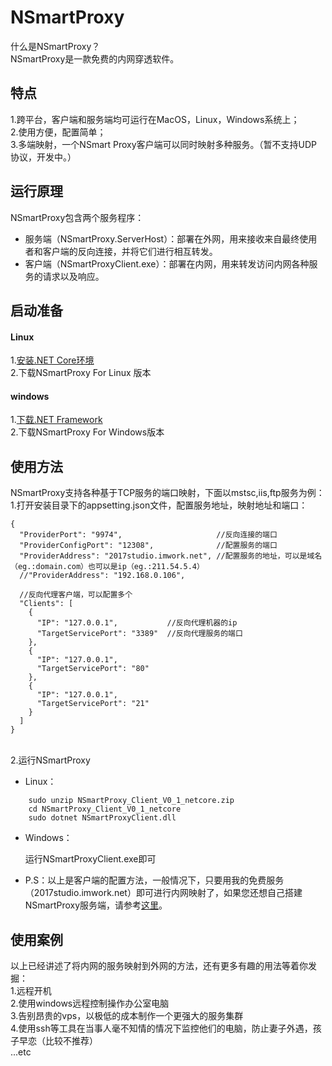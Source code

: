 
# NSmartProxy

什么是NSmartProxy？<br />
NSmartProxy是一款免费的内网穿透软件。

## 特点
1.跨平台，客户端和服务端均可运行在MacOS，Linux，Windows系统上；<br />
2.使用方便，配置简单；<br />
3.多端映射，一个NSmart Proxy客户端可以同时映射多种服务。（暂不支持UDP协议，开发中。）

## 运行原理
NSmartProxy包含两个服务程序：<br />
* 服务端（NSmartProxy.ServerHost）：部署在外网，用来接收来自最终使用者和客户端的反向连接，并将它们进行相互转发。
* 客户端（NSmartProxyClient.exe）：部署在内网，用来转发访问内网各种服务的请求以及响应。


## 启动准备
#### Linux
1.[安装.NET Core环境](https：//dotnet.microsoft.com/download/linux-package-manager/rhel/runtime-current)<br />
2.下载NSmartProxy For Linux 版本

#### windows
1.[下载.NET Framework](https：//dotnet.microsoft.com/download/dotnet-framework/net461)<br />
2.下载NSmartProxy For Windows版本

## 使用方法
NSmartProxy支持各种基于TCP服务的端口映射，下面以mstsc,iis,ftp服务为例：<br />
1.打开安装目录下的appsetting.json文件，配置服务地址，映射地址和端口：<br />
```
{
  "ProviderPort": "9974",                     //反向连接的端口
  "ProviderConfigPort": "12308",              //配置服务的端口
  "ProviderAddress": "2017studio.imwork.net", //配置服务的地址，可以是域名（eg.:domain.com）也可以是ip（eg.:211.54.5.4）
  //"ProviderAddress": "192.168.0.106",

  //反向代理客户端，可以配置多个
  "Clients": [
    {
      "IP": "127.0.0.1",           //反向代理机器的ip
      "TargetServicePort": "3389"  //反向代理服务的端口
    },
    {
      "IP": "127.0.0.1",
      "TargetServicePort": "80"
    },
    {
      "IP": "127.0.0.1",
      "TargetServicePort": "21"
    }
  ]
}
```
<br />
2.运行NSmartProxy <br />

* Linux：
```
    sudo unzip NSmartProxy_Client_V0_1_netcore.zip
    cd NSmartProxy_Client_V0_1_netcore
    sudo dotnet NSmartProxyClient.dll
```
* Windows：

	运行NSmartProxyClient.exe即可

* P.S：以上是客户端的配置方法，一般情况下，只要用我的免费服务（2017studio.imwork.net）即可进行内网映射了，如果您还想自己搭建NSmartProxy服务端，请参考[这里](Server.MD)。

## 使用案例
以上已经讲述了将内网的服务映射到外网的方法，还有更多有趣的用法等着你发掘：<br />
1.远程开机
<br />
2.使用windows远程控制操作办公室电脑
<br />
3.告别昂贵的vps，以极低的成本制作一个更强大的服务集群<br />
4.使用ssh等工具在当事人毫不知情的情况下监控他们的电脑，防止妻子外遇，孩子早恋（比较不推荐）<br />
...etc
<br />
